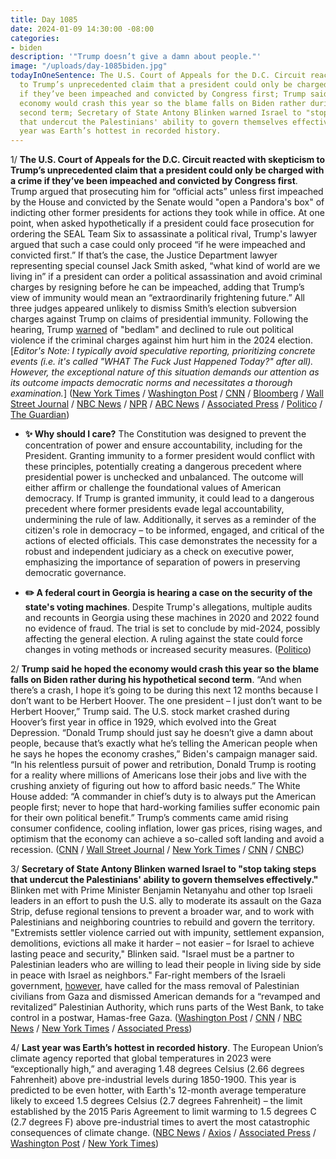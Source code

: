 ```yaml
---
title: Day 1085
date: 2024-01-09 14:30:00 -08:00
categories:
- biden
description: '"Trump doesn’t give a damn about people."'
image: "/uploads/day-1085biden.jpg"
todayInOneSentence: The U.S. Court of Appeals for the D.C. Circuit reacted with skepticism
  to Trump’s unprecedented claim that a president could only be charged with a crime
  if they’ve been impeached and convicted by Congress first; Trump said he hoped the
  economy would crash this year so the blame falls on Biden rather during his hypothetical
  second term; Secretary of State Antony Blinken warned Israel to "stop taking steps
  that undercut the Palestinians' ability to govern themselves effectively"; and last
  year was Earth’s hottest in recorded history.
---
```


1/ **The U.S. Court of Appeals for the D.C. Circuit reacted with skepticism to Trump’s unprecedented claim that a president could only be charged with a crime if they’ve been impeached and convicted by Congress first**. Trump argued that prosecuting him for “official acts” unless first impeached by the House and convicted by the Senate would "open a Pandora's box" of indicting other former presidents for actions they took while in office. At one point, when asked hypothetically if a president could face prosecution for ordering the SEAL Team Six to assassinate a political rival, Trump's lawyer argued that such a case could only proceed “if he were impeached and convicted first.” If that’s the case, the Justice Department lawyer representing special counsel Jack Smith asked, “what kind of world are we living in” if a president can order a political assassination and avoid criminal charges by resigning before he can be impeached, adding that Trump’s view of immunity would mean an “extraordinarily frightening future.” All three judges appeared unlikely to dismiss Smith’s election subversion charges against Trump on claims of presidential immunity. Following the hearing, Trump [warned](https://www.washingtonpost.com/national-security/2024/01/09/trump-comments-violence-bedlam/) of "bedlam" and declined to rule out political violence if the criminal charges against him hurt him in the 2024 election. \[*Editor's Note: I typically avoid speculative reporting, prioritizing concrete events (i.e. it's called "WHAT The Fuck Just Happened Today?" after all). However, the exceptional nature of this situation demands our attention as its outcome impacts democratic norms and necessitates a thorough examination.*\] ([New York Times](https://www.nytimes.com/live/2024/01/09/us/trump-immunity-hearing) / [Washington Post](https://www.washingtonpost.com/dc-md-va/2024/01/09/trump-immunity-case-court-arguments-jan-6/) / [CNN](https://www.cnn.com/politics/live-news/trump-court-hearing-immunity-01-09-24/index.html) / [Bloomberg](https://www.bloomberg.com/news/articles/2024-01-09/trump-lawyers-argue-election-prosecution-opens-pandora-s-box?srnd=premium&sref=MIBMEEoj) / [Wall Street Journal](https://www.wsj.com/us-news/law/donald-trumps-immunity-appeal-opens-new-campaign-front-69d7f8f2?mod=hp_lead_pos1) / [NBC News](https://www.nbcnews.com/politics/donald-trump/appeals-court-weighs-trumps-immunity-claim-election-interference-case-rcna132281) / [NPR](https://www.npr.org/2024/01/09/1222887973/trump-immunity-from-prosecution) / [ABC News](https://abcnews.go.com/US/live-updates/trump-immunity-hearing/?id=106211454) / [Associated Press](https://apnews.com/article/trump-jan-6-special-counsel-immunity-appeal-64eec975e6a602949eb4b90315239318) / [Politico](https://www.politico.com/news/2024/01/09/trumps-immunity-claim-gets-frosty-reception-at-appeals-court-00134512) / [The Guardian](https://www.theguardian.com/us-news/live/2024/jan/09/trump-immunity-hearing-jan-6-case-dc-politics-latest-updates))

* **✨ Why should I care?** The Constitution was designed to prevent the concentration of power and ensure accountability, including for the President. Granting immunity to a former president would conflict with these principles, potentially creating a dangerous precedent where presidential power is unchecked and unbalanced. The outcome will either affirm or challenge the foundational values of American democracy. If Trump is granted immunity, it could lead to a dangerous precedent where former presidents evade legal accountability, undermining the rule of law. Additionally, it serves as a reminder of the citizen's role in democracy – to be informed, engaged, and critical of the actions of elected officials. This case demonstrates the necessity for a robust and independent judiciary as a check on executive power, emphasizing the importance of separation of powers in preserving democratic governance.

* **✏️ A federal court in Georgia is hearing a case on the security of the state's voting machines**. Despite Trump's allegations, multiple audits and recounts in Georgia using these machines in 2020 and 2022 found no evidence of fraud. The trial is set to conclude by mid-2024, possibly affecting the general election. A ruling against the state could force changes in voting methods or increased security measures. ([Politico](https://www.politico.com/news/2024/01/09/georgia-court-voting-machines-trump-election-fraud-00134420))

2/ **Trump said he hoped the economy would crash this year so the blame falls on Biden rather during his hypothetical second term**. “And when there’s a crash, I hope it’s going to be during this next 12 months because I don’t want to be Herbert Hoover. The one president – I just don’t want to be Herbert Hoover,” Trump said. The U.S. stock market crashed during Hoover’s first year in office in 1929, which evolved into the Great Depression. “Donald Trump should just say he doesn’t give a damn about people, because that’s exactly what he’s telling the American people when he says he hopes the economy crashes,” Biden's campaign manager said. “In his relentless pursuit of power and retribution, Donald Trump is rooting for a reality where millions of Americans lose their jobs and live with the crushing anxiety of figuring out how to afford basic needs.” The White House added: “A commander in chief’s duty is to always put the American people first; never to hope that hard-working families suffer economic pain for their own political benefit.” Trump’s comments came amid rising consumer confidence, cooling inflation, lower gas prices, rising wages, and optimism that the economy can achieve a so-called soft landing and avoid a recession. ([CNN](https://www.cnn.com/2024/01/09/politics/biden-pounces-on-trumps-prediction-of-an-economic-crash/index.html) / [Wall Street Journal](https://www.wsj.com/politics/elections/trump-hopes-economic-crash-comes-on-bidens-watch-134105a4) / [New York Times](https://www.nytimes.com/2024/01/09/us/politics/trump-economy-biden.html) / [CNN](https://www.cnn.com/2024/01/08/politics/trump-economy-crash/index.html) / [CNBC](https://www.cnbc.com/2024/01/09/biden-slams-trump-for-hoping-the-economy-crashes-in-2024.html))

3/ **Secretary of State Antony Blinken warned Israel to "stop taking steps that undercut the Palestinians' ability to govern themselves effectively."** Blinken met with Prime Minister Benjamin Netanyahu and other top Israeli leaders in an effort to push the U.S. ally to moderate its assault on the Gaza Strip, defuse regional tensions to prevent a broader war, and to work with Palestinians and neighboring countries to rebuild and govern the territory. "Extremists settler violence carried out with impunity, settlement expansion, demolitions, evictions all make it harder – not easier – for Israel to achieve lasting peace and security," Blinken said. "Israel must be a partner to Palestinian leaders who are willing to lead their people in living side by side in peace with Israel as neighbors." Far-right members of the Israeli government, [however](https://www.washingtonpost.com/world/2024/01/09/israel-gaza-hamas-blinken/), have called for the mass removal of Palestinian civilians from Gaza and dismissed American demands for a “revamped and revitalized” Palestinian Authority, which runs parts of the West Bank, to take control in a postwar, Hamas-free Gaza. ([Washington Post](https://www.washingtonpost.com/world/2024/01/09/israel-hamas-war-news-gaza-palestine-updates/) / [CNN](https://www.cnn.com/middleeast/live-news/israel-hamas-war-gaza-news-01-09-24/index.html) / [NBC News](https://www.nbcnews.com/news/world/live-blog/israel-hamas-war-live-updates-rcna132987) / [New York Times](https://www.nytimes.com/live/2024/01/09/world/israel-hamas-war-gaza-news) / [Associated Press](https://apnews.com/article/israel-hamas-war-news-01-09-2024-017066376ac06026622ee0b83dc2b65e))

4/ **Last year was Earth’s hottest in recorded history**. The European Union’s climate agency reported that global temperatures in 2023 were “exceptionally high,” and averaging 1.48 degrees Celsius (2.66 degrees Fahrenheit) above pre-industrial levels during 1850-1900. This year is predicted to be even hotter, with Earth's 12-month average temperature likely to exceed 1.5 degrees Celsius (2.7 degrees Fahrenheit) – the limit established by the 2015 Paris Agreement to limit warming to 1.5 degrees C (2.7 degrees F) above pre-industrial times to avert the most catastrophic consequences of climate change. ([NBC News](https://www.nbcnews.com/science/science-news/earth-just-hottest-year-ever-recorded-far-rcna133018) / [Axios](https://www.axios.com/2024/01/09/earth-2023-hottest-year-neared-paris-target) / [Associated Press](https://apnews.com/article/climate-change-warming-heating-earth-europe-copernicus-60eb12d11b7e5f694848673bb58512d3) / [Washington Post](https://www.washingtonpost.com/climate-environment/2024/01/09/record-hot-year-2023-global-temperatures/) / [New York Times](https://www.nytimes.com/2024/01/09/climate/2023-warmest-year-record.html))
